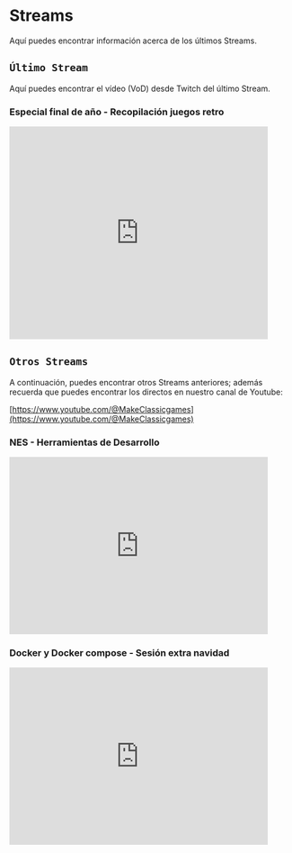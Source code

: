 # Streams

Aquí puedes encontrar información acerca de los últimos Streams.

## ```Último Stream```

Aquí puedes encontrar el vídeo (VoD) desde Twitch del último Stream.

### Especial final de año - Recopilación juegos retro

<iframe src="https://player.twitch.tv/?video=2338971640&parent=makeclassicgames.dev" frameborder="0" allowfullscreen="true" scrolling="no" height="378" width="460"></iframe>

<p></p>

## ```Otros Streams```

A continuación, puedes encontrar otros Streams anteriores; además recuerda que puedes encontrar los directos en nuestro canal de Youtube:

[https://www.youtube.com/@MakeClassicgames](https://www.youtube.com/@MakeClassicgames)

<p></p>

### NES - Herramientas de Desarrollo

<iframe width="460" height="315" src="https://www.youtube.com/embed/XzkOyIhTq_8?si=QEIhqMmeRqc8Rn6N" title="YouTube video player" frameborder="0" allow="accelerometer; autoplay; clipboard-write; encrypted-media; gyroscope; picture-in-picture; web-share" referrerpolicy="strict-origin-when-cross-origin" allowfullscreen></iframe>
<p></p>

### Docker y Docker compose - Sesión extra navidad

<iframe width="460" height="315" src="https://www.youtube.com/embed/e1KL6D8AgQI?si=v7UB4-i8-RBQfIFi" title="YouTube video player" frameborder="0" allow="accelerometer; autoplay; clipboard-write; encrypted-media; gyroscope; picture-in-picture; web-share" referrerpolicy="strict-origin-when-cross-origin" allowfullscreen></iframe>
